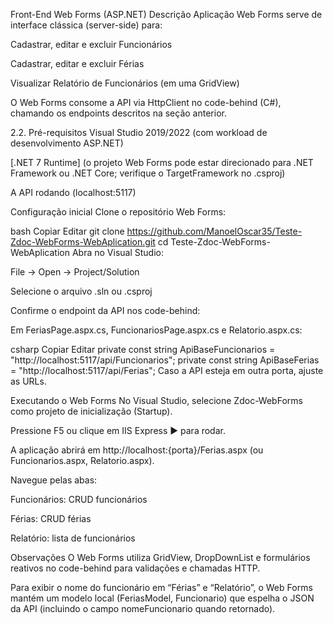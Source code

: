 Front-End Web Forms (ASP.NET)
Descrição
Aplicação Web Forms serve de interface clássica (server-side) para:

Cadastrar, editar e excluir Funcionários

Cadastrar, editar e excluir Férias

Visualizar Relatório de Funcionários (em uma GridView)

O Web Forms consome a API via HttpClient no code-behind (C#), chamando os endpoints descritos na seção anterior.

2.2. Pré-requisitos
Visual Studio 2019/2022 (com workload de desenvolvimento ASP.NET)

[.NET 7 Runtime] (o projeto Web Forms pode estar direcionado para .NET Framework ou .NET Core; verifique o TargetFramework no .csproj)

A API rodando (localhost:5117)

Configuração inicial
Clone o repositório Web Forms:

bash
Copiar
Editar
git clone https://github.com/ManoelOscar35/Teste-Zdoc-WebForms-WebAplication.git
cd Teste-Zdoc-WebForms-WebAplication
Abra no Visual Studio:

File → Open → Project/Solution

Selecione o arquivo .sln ou .csproj

Confirme o endpoint da API nos code-behind:

Em FeriasPage.aspx.cs, FuncionariosPage.aspx.cs e Relatorio.aspx.cs:

csharp
Copiar
Editar
private const string ApiBaseFuncionarios = "http://localhost:5117/api/Funcionarios";
private const string ApiBaseFerias = "http://localhost:5117/api/Ferias";
Caso a API esteja em outra porta, ajuste as URLs.

Executando o Web Forms
No Visual Studio, selecione Zdoc-WebForms como projeto de inicialização (Startup).

Pressione F5 ou clique em IIS Express ▶️ para rodar.

A aplicação abrirá em http://localhost:{porta}/Ferias.aspx (ou Funcionarios.aspx, Relatorio.aspx).

Navegue pelas abas:

Funcionários: CRUD funcionários

Férias: CRUD férias

Relatório: lista de funcionários

Observações
O Web Forms utiliza GridView, DropDownList e formulários reativos no code-behind para validações e chamadas HTTP.

Para exibir o nome do funcionário em “Férias” e “Relatório”, o Web Forms mantém um modelo local (FeriasModel, Funcionario) que espelha o JSON da API (incluindo o campo nomeFuncionario quando retornado).
